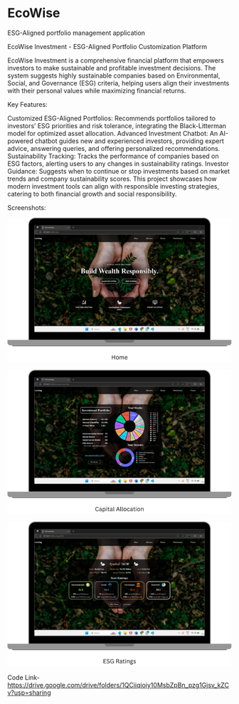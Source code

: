 # EcoWise
ESG-Aligned portfolio management application

EcoWise Investment - ESG-Aligned Portfolio Customization Platform

EcoWise Investment is a comprehensive financial platform that empowers investors to make sustainable and profitable investment decisions. The system suggests highly sustainable companies based on Environmental, Social, and Governance (ESG) criteria, helping users align their investments with their personal values while maximizing financial returns.

Key Features:

Customized ESG-Aligned Portfolios: Recommends portfolios tailored to investors’ ESG priorities and risk tolerance, integrating the Black-Litterman model for optimized asset allocation.
Advanced Investment Chatbot: An AI-powered chatbot guides new and experienced investors, providing expert advice, answering queries, and offering personalized recommendations.
Sustainability Tracking: Tracks the performance of companies based on ESG factors, alerting users to any changes in sustainability ratings.
Investor Guidance: Suggests when to continue or stop investments based on market trends and company sustainability scores. This project showcases how modern investment tools can align with responsible investing strategies, catering to both financial growth and social responsibility.

Screenshots:

<p align="center"><img src="Home.png" /></p>
<p align="center"><img src="Home (1).png" /></p>
<p align="center"><img src="Home (2).png" /></p>

Code Link-https://drive.google.com/drive/folders/1QCiiqioiy10MsbZpBn_pzg1Gjsv_kZCv?usp=sharing

